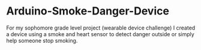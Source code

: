# Arduino-Smoke-Danger-Device
For my sophomore grade level project (wearable device challenge) I created a device using a smoke and heart sensor to detect danger outside or simply help someone stop smoking.
